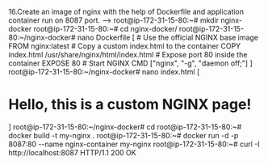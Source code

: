 16.Create an image of nginx with the help of Dockerfile and application container run on 8087 port.
--> root@ip-172-31-15-80:~# mkdir nginx-docker
    root@ip-172-31-15-80:~# cd nginx-docker/
    root@ip-172-31-15-80:~/nginx-docker# nano Dockerfile [ # Use the official NGINX base image
                                                          FROM nginx:latest
                                                          # Copy a custom index.html to the container
                                                          COPY index.html /usr/share/nginx/html/index.html
                                                          # Expose port 80 inside the container
                                                          EXPOSE 80
                                                          # Start NGINX
                                                          CMD ["nginx", "-g", "daemon off;"]  ]
    root@ip-172-31-15-80:~/nginx-docker# nano index.html [ <!DOCTYPE html>
                                                           <html lang="en">
                                                           <head>
                                                              <meta charset="UTF-8">
                                                              <meta name="viewport" content="width=device-width, initial-scale=1.0">
                                                              <title>Welcome to NGINX</title>
                                                           </head>
                                                           <body>
                                                              <h1>Hello, this is a custom NGINX page!</h1>
                                                           </body>
                                                           </html>  ]
    root@ip-172-31-15-80:~/nginx-docker# cd
    root@ip-172-31-15-80:~# docker build -t my-nginx .
    root@ip-172-31-15-80:~# docker run -d -p 8087:80 --name nginx-container my-nginx
    root@ip-172-31-15-80:~# curl -I http://localhost:8087
               HTTP/1.1 200 OK
